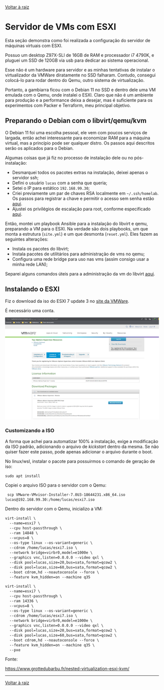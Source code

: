 [Voltar à raiz](../README.md)

# Servidor de VMs com ESXI

Esta seção demonstra como foi realizada a configuração do servidor de máquinas virtuais com ESXI. 

Possuo um desktop Z97X-SLI de 16GB de RAM e processador i7 4790K, e pluguei um SSD de 120GB via usb para dedicar ao sistema operacional. 

Esse não é um hardware para servidor e as minhas tentativas de instalar o virtualizador da VMWare diratamente no SSD falharam. 
Contudo, consegui colocá-lo para rodar dentro do Qemu, outro  sistema de virtualização. 

Portanto, a gambiarra ficou com o Debian 11 no SSD e dentro dele uma VM emulada com o Qemu, onde instalei o ESXI. Claro que não é um ambiente para produção e a performance deixa a desejar, mas é suficiente para os experimentos com Packer e Terraform, meu principal objetivo. 

## Preparando o Debian com o libvirt/qemu/kvm

O Debian 11 foi uma escolha pessoal, ele vem com poucos serviços de largada, então achei interessante para economizar RAM para a máquina virtual, mas a princípio pode ser qualquer distro. Os passos aqui descritos serão os aplicados para o Debian.

Algumas coisas que já fiz no processo de instalação dele ou no pós-instalação:
 - Desmarquei todos os pacotes extras na instalação, deixei apenas o servidor ssh;
 - Defini o usuário `lucas` com a senha que queria;
 - Setei o IP para estático `192.168.99.30`;
 - Criei previamente um par de chaves RSA localmente em `~/.ssh/homelab`. Os passos para registrar a chave e permitir o acesso sem senha estão [aqui](./2-ssh.md).
 - Ajustei os privilégios de escalação para root, conforme especificado [aqui](./1-install.md#como-escalar-para-root).

Então, montei um playbook Ansible para a instalação do libvirt e qemu, preparando a VM para o ESXI. Na verdade são dois playbooks, um que monta a estrutura (`site.yml`) e um que desmonta (`reset.yml`). Eles fazem as seguintes alterações: 
- Instala os pacotes do libvirt;
- Instala pacotes de utilitários para administração de vms no qemu;
- Configura uma rede bridge para uso nas vms (assim consigo usar a minha rede LAN);

Separei alguns comandos úteis para a administração da vm do libvirt [aqui](./4-libvirt-commands.md). 

## Instalando o ESXI

Fiz o download da iso do ESXI 7 update 3 no [site da VMWare](https://customerconnect.vmware.com/group/vmware/evalcenter?p=free-esxi7).

É necessário uma conta.

![](imgs/download-esxi.png)

### Customizando a ISO

A forma que achei para automatizar 100% a instalação, exige a modificação da ISO padrão, adicionando o arquivo de *kickstart* dentro da mesma. Se não quiser fazer este passo, pode apenas adicionar o arquivo durante o boot. 

No linux/wsl, instalar o pacote para possuirmos o comando de geração de iso:

```
sudo apt install 
```





Copiei o arquivo ISO para o servidor com o Qemu:

```
 scp VMware-VMvisor-Installer-7.0U3-18644231.x86_64.iso lucas@192.168.99.30:/home/lucas/esxi7.iso
```

Dentro do servidor com o Qemu, inicializo a VM:

```
virt-install \
  --name=esxi7 \
  --cpu host-passthrough \
  --ram 14848 \
  --vcpus=8 \
  --os-type linux --os-variant=generic \
  --cdrom /home/lucas/esxi7.iso \
  --network bridge=virbr0,model=e1000e \
  --graphics vnc,listen=0.0.0.0 --video qxl \
  --disk pool=lucas,size=20,bus=sata,format=qcow2 \
  --disk pool=lucas,size=60,bus=sata,format=qcow2 \
  --boot cdrom,hd --noautoconsole --force \
  --feature kvm_hidden=on --machine q35  
```

```
virt-install \
  --name=esxi7 \
  --cpu host-passthrough \
  --ram 14336 \
  --vcpus=8 \
  --os-type linux --os-variant=generic \
  --cdrom /home/lucas/esxi7.iso \
  --network bridge=virbr0,model=e1000e \
  --graphics vnc,listen=0.0.0.0 --video qxl \
  --disk pool=lucas,size=20,bus=sata,format=qcow2 \
  --disk pool=lucas,size=60,bus=sata,format=qcow2 \
  --boot cdrom,hd --noautoconsole --force \
  --feature kvm_hidden=on --machine q35 \
  --pxe
```

Fonte:

https://www.grottedubarbu.fr/nested-virtualization-esxi-kvm/


---
[Voltar à raiz](../README.md)
